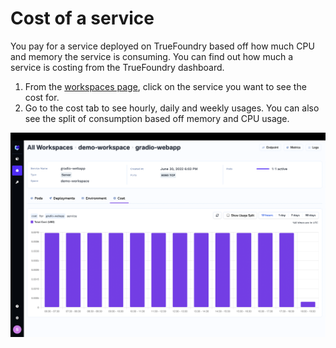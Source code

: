 # Cost of a service

You pay for a service deployed on TrueFoundry based off how much CPU and memory the service is consuming.  You can find out how much a service is costing from the TrueFoundry dashboard.

1. From the [workspaces page](https://app.truefoundry.com/workspace), click on the service you want to see the cost for.
2. Go to the cost tab to see hourly, daily and weekly usages. You can also see the split of consumption based off memory and CPU usage.

![Cost Report](../../assets/cost-estimation.png)